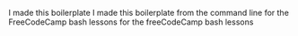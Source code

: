 I made this boilerplate
I made this boilerplate
from the command line
for the FreeCodeCamp bash lessons
for the freeCodeCamp bash lessons
